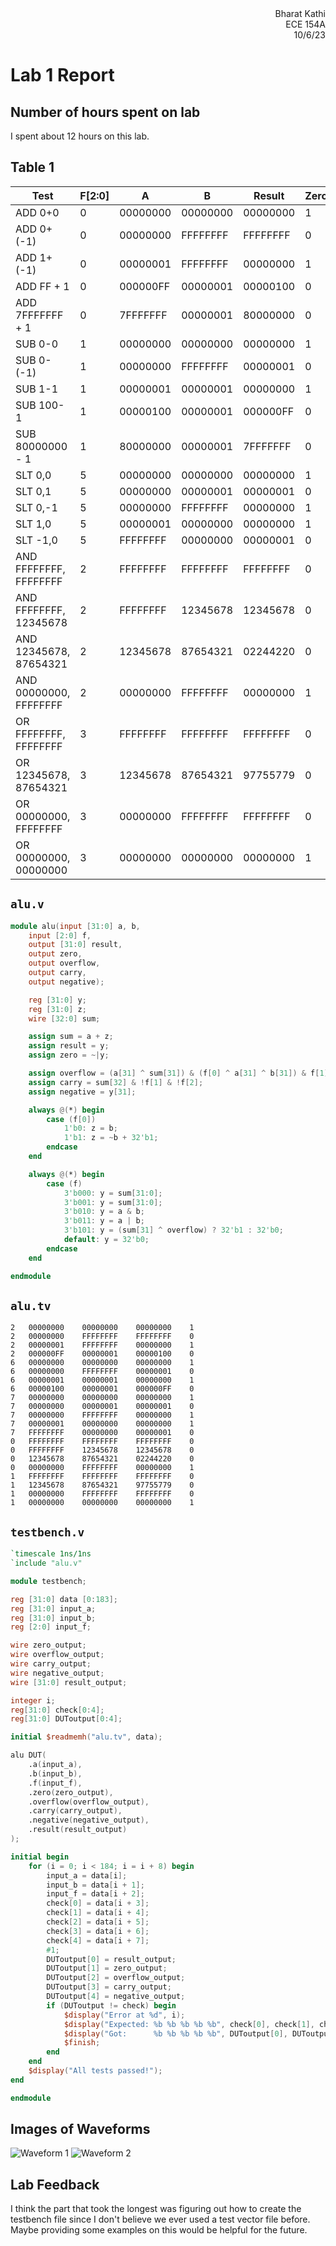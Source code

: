 <div style="text-align:right;">Bharat Kathi</div>
<div style="text-align:right;">ECE 154A</div>
<div style="text-align:right;">10/6/23</div>

# Lab 1 Report

## Number of hours spent on lab

I spent about 12 hours on this lab.

## Table 1

| Test                   | F[2:0]   | A        | B        | Result   | Zero | Over | Car | Neg |
| ---------------------- | -------- | -------- | -------- | -------- | ---- | ---- | --- | --- |
| ADD 0+0                | 0        | 00000000 | 00000000 | 00000000 | 1    | 0    | 0   | 0   |
| ADD 0+(-1)             | 0        | 00000000 | FFFFFFFF | FFFFFFFF | 0    | 0    | 0   | 1   |
| ADD 1+(-1)             | 0        | 00000001 | FFFFFFFF | 00000000 | 1    | 0    | 0   | 0   |
| ADD FF + 1             | 0        | 000000FF | 00000001 | 00000100 | 0    | 0    | 0   | 0   |
| ADD 7FFFFFFF + 1       | 0        | 7FFFFFFF | 00000001 | 80000000 | 0    | 1    | 0   | 1   |
| SUB 0-0                | 1        | 00000000 | 00000000 | 00000000 | 1    | 0    | 0   | 0   |
| SUB 0-(-1)             | 1        | 00000000 | FFFFFFFF | 00000001 | 0    | 0    | 0   | 0   |
| SUB 1-1                | 1        | 00000001 | 00000001 | 00000000 | 1    | 0    | 1   | 0   |
| SUB 100-1              | 1        | 00000100 | 00000001 | 000000FF | 0    | 0    | 1   | 0   |
| SUB 80000000 - 1       | 1        | 80000000 | 00000001 | 7FFFFFFF | 0    | 1    | 1   | 0   |
| SLT 0,0                | 5        | 00000000 | 00000000 | 00000000 | 1    | 0    | 0   | 0   |
| SLT 0,1                | 5        | 00000000 | 00000001 | 00000001 | 0    | 0    | 0   | 0   |
| SLT 0,-1               | 5        | 00000000 | FFFFFFFF | 00000000 | 1    | 0    | 0   | 0   |
| SLT 1,0                | 5        | 00000001 | 00000000 | 00000000 | 1    | 0    | 0   | 0   |
| SLT -1,0               | 5        | FFFFFFFF | 00000000 | 00000001 | 0    | 0    | 0   | 0   |
| AND FFFFFFFF, FFFFFFFF | 2        | FFFFFFFF | FFFFFFFF | FFFFFFFF | 0    | 0    | 0   | 1   |
| AND FFFFFFFF, 12345678 | 2        | FFFFFFFF | 12345678 | 12345678 | 0    | 0    | 0   | 0   |
| AND 12345678, 87654321 | 2        | 12345678 | 87654321 | 02244220 | 0    | 0    | 0   | 0   |
| AND 00000000, FFFFFFFF | 2        | 00000000 | FFFFFFFF | 00000000 | 1    | 0    | 0   | 0   |
| OR FFFFFFFF, FFFFFFFF  | 3        | FFFFFFFF | FFFFFFFF | FFFFFFFF | 0    | 0    | 0   | 1   |
| OR 12345678, 87654321  | 3        | 12345678 | 87654321 | 97755779 | 0    | 0    | 0   | 1   |
| OR 00000000, FFFFFFFF  | 3        | 00000000 | FFFFFFFF | FFFFFFFF | 0    | 0    | 0   | 1   |
| OR 00000000, 00000000  | 3        | 00000000 | 00000000 | 00000000 | 1    | 0    | 0   | 0   |

## `alu.v`

```verilog
module alu(input [31:0] a, b,
    input [2:0] f,
    output [31:0] result,
    output zero,
    output overflow,
    output carry,
    output negative);

    reg [31:0] y;
    reg [31:0] z;
    wire [32:0] sum;

    assign sum = a + z;
    assign result = y;
    assign zero = ~|y;

    assign overflow = (a[31] ^ sum[31]) & (f[0] ^ a[31] ^ b[31]) & f[1];
    assign carry = sum[32] & !f[1] & !f[2];
    assign negative = y[31];

    always @(*) begin
        case (f[0])
            1'b0: z = b;
            1'b1: z = ~b + 32'b1;
        endcase
    end

    always @(*) begin
        case (f)
            3'b000: y = sum[31:0];
            3'b001: y = sum[31:0];
            3'b010: y = a & b;
            3'b011: y = a | b;
            3'b101: y = (sum[31] ^ overflow) ? 32'b1 : 32'b0;
            default: y = 32'b0;
        endcase
    end

endmodule
```

## `alu.tv`

```
2   00000000	00000000	00000000	1
2	00000000	FFFFFFFF	FFFFFFFF	0
2	00000001	FFFFFFFF	00000000	1
2	000000FF	00000001	00000100	0
6	00000000	00000000	00000000	1
6	00000000	FFFFFFFF	00000001	0
6	00000001	00000001	00000000	1
6	00000100	00000001	000000FF	0
7	00000000	00000000	00000000	1
7	00000000	00000001	00000001	0
7	00000000	FFFFFFFF	00000000	1
7	00000001	00000000	00000000	1
7	FFFFFFFF	00000000	00000001	0
0	FFFFFFFF	FFFFFFFF	FFFFFFFF	0
0	FFFFFFFF	12345678	12345678	0
0	12345678	87654321	02244220	0
0	00000000	FFFFFFFF	00000000	1
1	FFFFFFFF	FFFFFFFF	FFFFFFFF	0
1	12345678	87654321	97755779	0
1	00000000	FFFFFFFF	FFFFFFFF	0
1	00000000	00000000	00000000	1
```

## `testbench.v`

```verilog
`timescale 1ns/1ns
`include "alu.v"

module testbench;

reg [31:0] data [0:183];
reg [31:0] input_a;
reg [31:0] input_b;
reg [2:0] input_f;

wire zero_output;
wire overflow_output;
wire carry_output;
wire negative_output;
wire [31:0] result_output;

integer i;
reg[31:0] check[0:4];
reg[31:0] DUToutput[0:4];

initial $readmemh("alu.tv", data);

alu DUT(
    .a(input_a),
    .b(input_b),
    .f(input_f),
    .zero(zero_output),
    .overflow(overflow_output),
    .carry(carry_output),
    .negative(negative_output),
    .result(result_output)
);

initial begin
    for (i = 0; i < 184; i = i + 8) begin
        input_a = data[i];
        input_b = data[i + 1];
        input_f = data[i + 2];
        check[0] = data[i + 3];
        check[1] = data[i + 4];
        check[2] = data[i + 5];
        check[3] = data[i + 6];
        check[4] = data[i + 7];
        #1;
        DUToutput[0] = result_output;
        DUToutput[1] = zero_output;
        DUToutput[2] = overflow_output;
        DUToutput[3] = carry_output;
        DUToutput[4] = negative_output;
        if (DUToutput != check) begin
            $display("Error at %d", i);
            $display("Expected: %b %b %b %b %b", check[0], check[1], check[2], check[3], check[4]);
            $display("Got:      %b %b %b %b %b", DUToutput[0], DUToutput[1], DUToutput[2], DUToutput[3], DUToutput[4]);
            $finish;
        end
    end
    $display("All tests passed!");
end

endmodule
```

## Images of Waveforms

![Waveform 1](waveform1.png)
![Waveform 2](waveform2.png)

## Lab Feedback
I think the part that took the longest was figuring out how to create the testbench file since I don't believe we ever used a test vector file before. Maybe providing some examples on this would be helpful for the future.